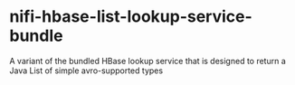 # nifi-hbase-list-lookup-service-bundle
A variant of the bundled HBase lookup service that is designed to return a Java List of simple avro-supported types
